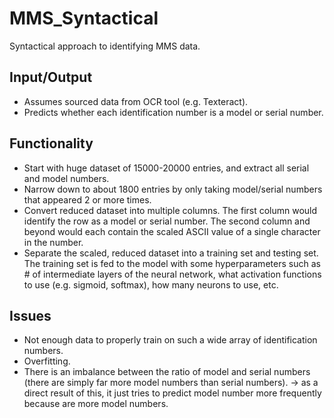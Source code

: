 # MMS_Syntactical
Syntactical approach to identifying MMS data.

## Input/Output
- Assumes sourced data from OCR tool (e.g. Texteract).
- Predicts whether each identification number is a model or serial number. 

## Functionality
- Start with huge dataset of 15000-20000 entries, and extract all serial and model numbers.
- Narrow down to about 1800 entries by only taking model/serial numbers that appeared 2 or more times.
- Convert reduced dataset into multiple columns. The first column would identify the row as a model or serial number.
  The second column and beyond would each contain the scaled ASCII value of a single character in the number.
- Separate the scaled, reduced dataset into a training set and testing set. The training set is fed to the model with some
  hyperparameters such as # of intermediate layers of the neural network, what activation functions to use (e.g. sigmoid, softmax),
  how many neurons to use, etc.
  
## Issues
- Not enough data to properly train on such a wide array of identification numbers.
- Overfitting.
- There is an imbalance between the ratio of model and serial numbers (there are simply far more model numbers than serial numbers).
   -> as a direct result of this, it just tries to predict model number more frequently because are more model numbers.
